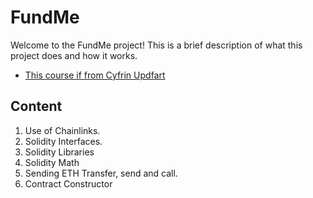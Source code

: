 # FundMe

Welcome to the FundMe project! This is a brief description of what this project does and how it works.

- [This course if from Cyfrin Updfart](https://updraft.cyfrin.io/)

## Content 

1. Use of Chainlinks.
2. Solidity Interfaces.
3. Solidity Libraries
4. Solidity Math
5. Sending ETH Transfer, send and call.
6. Contract Constructor
